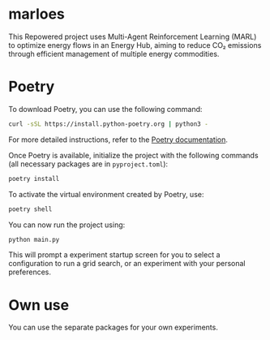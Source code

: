 # marloes
This Repowered project uses Multi-Agent Reinforcement Learning (MARL) to optimize energy flows in an Energy Hub, aiming to reduce CO₂ emissions through efficient management of multiple energy commodities.

# Poetry

To download Poetry, you can use the following command:

```sh
curl -sSL https://install.python-poetry.org | python3 -
```

For more detailed instructions, refer to the [Poetry documentation](https://python-poetry.org/docs/#installation).

Once Poetry is available, initialize the project with the following commands (all necessary packages are in `pyproject.toml`):

```sh
poetry install
```

To activate the virtual environment created by Poetry, use:

```sh
poetry shell
```

You can now run the project using:

```sh
python main.py
```

This will prompt a experiment startup screen for you to select a configuration to run a grid search, or an experiment with your personal preferences.

# Own use

You can use the separate packages for your own experiments.